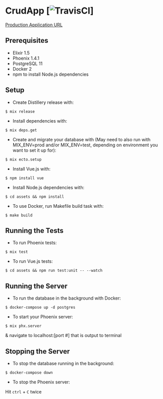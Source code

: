 # CrudApp [![TravisCI](https://travis-ci.org/hyoyou/crud-app-elixir.svg?branch=master)]

[Production Application URL](http://crud-app-dev.us-east-1.elasticbeanstalk.com/#/)

## Prerequisites
* Elixir 1.5
* Phoenix 1.4.1
* PostgreSQL 11
* Docker 2
* npm to install Node.js dependencies


## Setup
* Create Distillery release with:

```
$ mix release
```

* Install dependencies with:

```
$ mix deps.get
```

* Create and migrate your database with (May need to also run with MIX_ENV=prod and/or MIX_ENV=test, depending on environment you want to set it up for):

```
$ mix ecto.setup
```

* Install Vue.js with:

```
$ npm install vue
```

* Install Node.js dependencies with:

```
$ cd assets && npm install
```

* To use Docker, run Makefile build task with:

```
$ make build
```


## Running the Tests
* To run Phoenix tests:

```
$ mix test
```

* To run Vue.js tests:

```
$ cd assets && npm run test:unit -- --watch
```


## Running the Server

* To run the database in the background with Docker:

```
$ docker-compose up -d postgres
```

* To start your Phoenix server:

```
$ mix phx.server
``` 
& navigate to localhost:[port #] that is output to terminal


## Stopping the Server

* To stop the database running in the background:

```
$ docker-compose down
```

* To stop the Phoenix server:

Hit `ctrl` + `C` twice